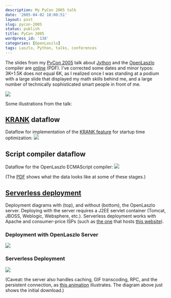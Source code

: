 ```yaml
---
description: My PyCon 2005 talk
date: '2005-04-02 18:00:51'
layout: post
slug: pycon-2005
status: publish
title: PyCon 2005
wordpress_id: '138'
categories: [OpenLaszlo]
tags: Laszlo, Python, talks, conferences
---
```


The slides from my [PyCon 2005](http://www.python.org/pycon/2005/) talk about [Jython](http://www.jython.org/) and the [OpenLaszlo](http://openlaszlo.org) compiler are [online](/talks/Laszlo%20PyCon%202005.pdf) (PDF).  I've corrected some dates and minor typos:  3K+1.5K does _not_ equal 6K, as I realized once I was standing at a podium with a large slide that displayed my math skills behind me, and a large number of technically sophisticated smart people in front of me.

![](http://images.osteele.com/2005/laszlo-implementation-languages.png)

Some illustrations from the talk:

## [KRANK](/archives/2004/03/optimizing-for-broadband) dataflow

Dataflow for implementation of the [KRANK feature](/archives/2004/03/optimizing-for-broadband) for startup time optimization:
![](http://images.osteele.com/2005/krank-dataflow.png)

## Script compiler dataflow

Dataflow for the OpenLaszlo ECMAScript compiler:
![](http://images.osteele.com/2005/script-dataflow.png)

(The [PDF](/talks/Laszlo%20PyCon%202005.pdf) shows what the data looks like at some of these stages.)

## [Serverless deployment](http://www.davidtemkin.com/mtarchive/000009.html)

Deployment diagrams with (top), and without (bottom), the OpenLaszlo server.  Deploying with the server requires a J2EE servlet container (Tomcat, JBOSS, Weblogic, Websphere, etc.).  Serverless deployment works with Apache and consumer-price ISPs (such as [the one](http://dreamhost.com) that hosts [this website](http://osteele.com)).

### Deployment with OpenLaszlo Server
![](http://images.osteele.com/2005/serverful.png)

### Serverless Deployment
![](http://images.osteele.com/2005/serverless.png)

(Caveat: the server also handles caching, GIF transcoding, RPC, and the persistent connection, as [this animation](http://www.laszlosystems.com/products/platformoverview/lps_flow.php) illustrates.  The diagram above just shows the initial download.)
